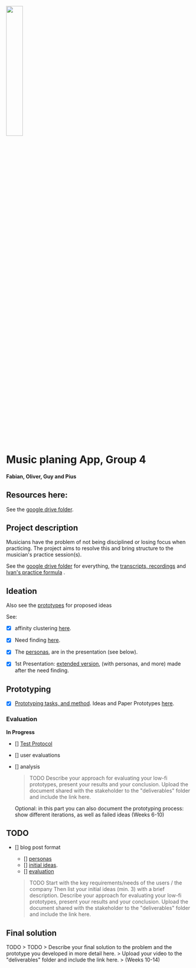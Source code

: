 <p align="left" width="100%">
  <img style="width:30%;align:left" src="https://github.com/eth-ait/HCI-fall-2018-project-page/blob/master/img/logo-ait.png">
</p>

# Music planing App, Group 4
#### Fabian, Oliver, Guy and Pius

## Resources here:

See the [google drive folder](https://drive.google.com/folderview?id=1PBzoqfXrZz1RT7WT0kP88RAMHMnA3gEM).

## Project description

Musicians have the problem of not being disciplined or losing focus when practicing. The project aims to resolve this and bring structure to the musician's practice session(s).

See the [google drive folder](https://drive.google.com/drive/folders/1PBzoqfXrZz1RT7WT0kP88RAMHMnA3gEM) for everything, the [transcripts, recordings](https://drive.google.com/open?id=1kx0EszdkyByjEh_52i8lY7bDUfpFhElt) and [Ivan's practice formula](https://drive.google.com/open?id=1enS73yaeMvfAof8zEtGe3URoXVIFXiKN) .

## Ideation

Also see the [prototypes](#Prototyping) for proposed ideas

See:
 - [x] affinity clustering [here](https://drive.google.com/open?id=1UqAm5M5Ioyaa5R3Kg8h9f8dVnJq6MgdC).
 - [x] Need finding [here](https://drive.google.com/open?id=1lp8kTtNNL11OaOj7rqZEuaVl0SLD0_f8).
 - [x] The [personas](blog/personas.md), are in the presentation (see below).
 - [x] 1st Presentation: [extended version](https://drive.google.com/open?id=101UhFm8z1LTBHFix8SN5eABZF9bke_wRTZJAJKXjmAU), (with personas, and more) made after the need finding.


## Prototyping
 - [x] [Prototyping tasks, and method](prototyping.md). Ideas and Paper Prototypes [here](https://drive.google.com/open?id=10CVHXfA1JW3Ph6q94s2lhHrnAcaD1S9m).

### Evaluation

**In Progress**

 - [] [Test Protocol](https://drive.google.com/open?id=1XmtqLUtddxwxh6kEhFyDwKhBKJgn52R8SuSEwdxx8_o)
 - [] user evaluations
 - [] analysis

    > TODO
    Describe your approach for evaluating your low-fi prototypes, present your results and your conclusion. 
    Upload the document shared with the stakeholder to the "deliverables" folder and include the link here.

    Optional: in this part you can also document the prototyping process: show different iterations, as well as failed ideas (Weeks 6-10)

## TODO

- [] blog post format
    - [] [personas](blog/personas.md)
    - [] [initial ideas](blog/initial_ideas.md).
    - [] [evaluation](blog/evaluation.md)

    >TODO
    >Start with the key requirements/needs of the users / the company
    >Then list your initial ideas (min. 3) with a brief description.
    >Describe your approach for evaluating your low-fi prototypes, present your results and your conclusion. 
    >Upload the document shared with the stakeholder to the "deliverables" folder and include the link here.

## Final solution

TODO
    > TODO
    > Describe your final solution to the problem and the prototype you developed in more detail here.
    > Upload your video to the "deliverables" folder and include the link here. 
    > (Weeks 10-14)
